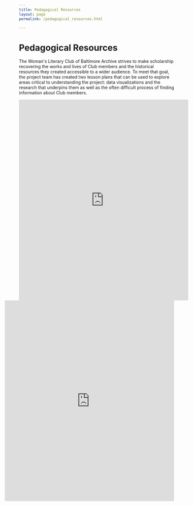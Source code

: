 ```yaml
---
title: Pedagogical Resources
layout: page
permalink: /pedagogical_resources.html

---
```

# Pedagogical Resources

The Woman's Literary Club of Baltimore Archive strives to make scholarship recovering the works and lives of Club members and the historical resources they created accessible to a wider audience. To meet that goal, the project team has created two lesson plans that can be used to explore areas critical to understanding the project: data visualizations and the research that underpins them as well as the often difficult process of finding information about Club members.

<div style="float: left;"><iframe src='https://view.officeapps.live.com/op/embed.aspx?src=https://wlcb.github.io/archive/assets/RecoveringTheAuthor.docx' width="550px" height='650px' frameborder='0'></iframe></div>


<div style="float: right;"><iframe src='https://view.officeapps.live.com/op/embed.aspx?src=https://wlcb.github.io/archive/assets/ResearchAsData.docx' width="550px" height='650px' frameborder='0'></iframe></div>


